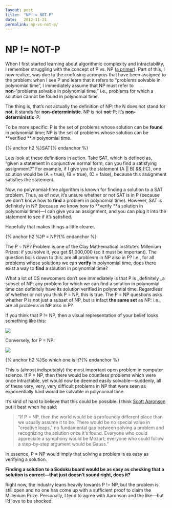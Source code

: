 ```yaml
---
layout: post
title:  "NP != NOT-P"
date:   2012-11-21
permalink: np-vs-not-p/
---
```


# NP != NOT-P

When I first started learning about algorithmic complexity and intractability, I remember struggling with the concept of P vs. NP ([a primer](http://web.mit.edu/newsoffice/2009/explainer-pnp.html)). Part of this, I now realize, was due to the confusing acronyms that have been assigned to the problem: when I see P and learn that it refers to “problems solvable in polynomial time”, I immediately assume that NP must refer to **non**-“problems solvable in polynomial time,” i.e., problems for which a solution cannot be found in polynomial time. 

The thing is, that’s not actually the definition of NP: the N does not stand for **not**, it stands for **non-deterministic**. NP is not **not**-P; it’s **non-deterministic**-P.

To be more specific: P is the set of problems whose solution can be **found** in polynomial time; NP is the set of problems whose solution can be **verified **in polynomial time.

{% anchor h2 %}SAT{% endanchor %}

Lets look at these definitions in action. Take SAT, which is defined as, “given a statement in conjunctive normal form, can you find a satisfying assignment?” For example, if I give you the statement (A || B) && (!C), one solution would be (A = true), (B = true), (C = false), because this assignment satisfies the statement.

Now, no polynomial-time algorithm is known for finding a solution to a SAT problem. Thus, as of now, it’s unsure whether or not SAT is in P (because we don’t know how to **find** a problem in polynomial time). However, SAT is definitely in NP (because we know how to **verify **a solution in polynomial time)—I can give you an assignment, and you can plug it into the statement to see if it’s satisfied.

Hopefully that makes things a little clearer.

{% anchor h2 %}P = NP?{% endanchor %}

The P = NP? Problem is one of the Clay Mathematical Institute’s Millenium Prizes: if you solve it, you get $1,000,000 (so it must be important). The question boils down to this: are all problesm in NP also in P? I.e., for all problems whose solutions we can **verify** in polynomial time, does there exist a way to **find** a solution in polynomial time?

What a lot of CS newcomers don’t see immediately is that P is _definitely _a subset of NP: any problem for which we can find a solution in polynomial time can definitely have its solution verified in polynomial time. Regardless of whether or not you think P = NP, this is true. The P = NP questions asks whether P is not just a subset of NP, but is infact **the same set** as NP: i.e., are all problems in NP also in P? 

If you think that P != NP, then a visual representation of your belief looks something like this:

<img class="center" src="http://media.tumblr.com/tumblr_mdujkin4yz1rzq63x.png">

Conversely, for P = NP:

<img class="center" src="http://media.tumblr.com/tumblr_mdujkwenwP1rzq63x.png">

{% anchor h2 %}So which one is it?{% endanchor %}

This is (almost indisputably) the most important open problem in computer science. If P = NP, then there would be countless problems which were once intractable, yet would now be deemed easily solvable—suddenly, all of these very, very, very difficult problems in NP that were seen as exponentially hard would be solvable in polynomial time.

It’s kind of hard to believe that this could be possible. I think [Scott Aaronson](http://www.scottaaronson.com/blog/) put it best when he said: 

> “If P = NP, then the world would be a profoundly different place than we usually assume it to be. There would be no special value in "creative leaps," no fundamental gap between solving a problem and recognizing the solution once it's found. Everyone who could appreciate a symphony would be Mozart; everyone who could follow a step-by-step argument would be Gauss.”

In essence, P = NP would imply that solving a problem is as easy as verifying a solution.

**Finding a solution to a Sodoku board would be as easy as checking that a solution is correct—that just doesn’t sound right, does it?**

Right now, the industry leans heavily towards P != NP, but the problem is still open and no one has come up with a sufficient proof to claim the Millenium Prize. Personally, I tend to agree with Aaronson and the like—but I’d love to be shocked.
